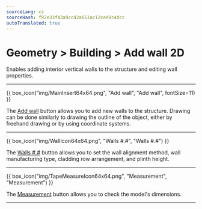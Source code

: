 ```yaml
---
sourceLang: cs
sourceHash: f82e33f43a9cc42a651ac12ced8c4dcc
autoTranslated: true
---
```


<h1>Geometry &gt; Building &gt; Add wall 2D</h1>

<p>Enables adding interior vertical walls to the structure and editing wall properties.</p>

<hr class="main">

{{ box_icon("img/MainInsert64x64.png", "Add wall", "Add wall", fontSize=11) }}

<p>The <u>Add wall</u> button allows you to add new walls to the structure. Drawing can be done similarly to drawing the outline of the object, either by freehand drawing or by using coordinate systems.</p>

<hr class="main">

{{ box_icon("img/WallIcon64x64.png", "Walls #.#", "Walls #.#") }} 

<p>The <u>Walls #.#</u> button allows you to set the wall alignment method, wall manufacturing type, cladding row arrangement, and plinth height.</p>

<hr class="main">

{{ box_icon("img/TapeMeasureIcon64x64.png", "Measurement", "Measurement") }}

<p>The <u>Measurement</u> button allows you to check the model's dimensions.</p>

<hr class="main">

<!-- product: HiStruct Building Configurator -->